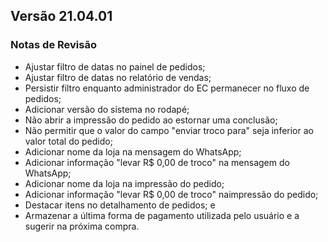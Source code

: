 ## Versão 21.04.01
### Notas de Revisão

- Ajustar filtro de datas no painel de pedidos;
- Ajustar filtro de datas no relatório de vendas;
- Persistir filtro enquanto administrador do EC permanecer no fluxo de pedidos;
- Adicionar versão do sistema no rodapé;
- Não abrir a impressão do pedido ao estornar uma conclusão;
- Não permitir que o valor do campo "enviar troco para" seja inferior ao valor total do pedido;
- Adicionar nome da loja na mensagem do WhatsApp;
- Adicionar informação "levar R$ 0,00 de troco" na mensagem do WhatsApp;
- Adicionar nome da loja na impressão do pedido;
- Adicionar informação "levar R$ 0,00 de troco" naimpressão do pedido;
- Destacar itens no detalhamento de pedidos; e
- Armazenar a última forma de pagamento utilizada pelo usuário e a sugerir na próxima compra.
